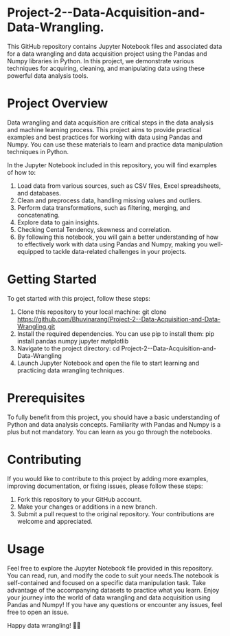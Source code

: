 # Project-2--Data-Acquisition-and-Data-Wrangling.
This GitHub repository contains Jupyter Notebook files and associated data for a data wrangling and data acquisition project using the Pandas and Numpy libraries in Python. In this project, we demonstrate various techniques for acquiring, cleaning, and manipulating data using these powerful data analysis tools.

# Project Overview
Data wrangling and data acquisition are critical steps in the data analysis and machine learning process. This project aims to provide practical examples and best practices for working with data using Pandas and Numpy. You can use these materials to learn and practice data manipulation techniques in Python.

In the Jupyter Notebook included in this repository, you will find examples of how to:

1. Load data from various sources, such as CSV files, Excel spreadsheets, and databases.
2. Clean and preprocess data, handling missing values and outliers.
3. Perform data transformations, such as filtering, merging, and concatenating.
4. Explore data to gain insights.
5. Checking Cental Tendency, skewness and correlation.
7. By following this notebook, you will gain a better understanding of how to effectively work with data using Pandas and Numpy, making you well-equipped to tackle data-related challenges in your projects.

# Getting Started
To get started with this project, follow these steps:
1. Clone this repository to your local machine:
       git clone https://github.com/Bhuvinarang/Project-2--Data-Acquisition-and-Data-Wrangling.git
2. Install the required dependencies. You can use pip to install them:
       pip install pandas numpy jupyter matplotlib
3. Navigate to the project directory:
       cd Project-2--Data-Acquisition-and-Data-Wrangling
4. Launch Jupyter Notebook and open the file to start learning and practicing data wrangling techniques.
       
# Prerequisites
To fully benefit from this project, you should have a basic understanding of Python and data analysis concepts. Familiarity with Pandas and Numpy is a plus but not mandatory. You can learn as you go through the notebooks.


# Contributing
If you would like to contribute to this project by adding more examples, improving documentation, or fixing issues, please follow these steps:

1. Fork this repository to your GitHub account.
2. Make your changes or additions in a new branch.
3. Submit a pull request to the original repository.
Your contributions are welcome and appreciated.

# Usage
Feel free to explore the Jupyter Notebook file provided in this repository. You can read, run, and modify the code to suit your needs.The notebook is self-contained and focused on a specific data manipulation task. Take advantage of the accompanying datasets to practice what you learn.
Enjoy your journey into the world of data wrangling and data acquisition using Pandas and Numpy! If you have any questions or encounter any issues, feel free to open an issue.

Happy data wrangling! 🐼💡






